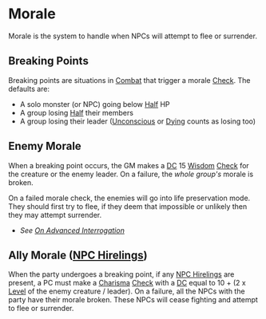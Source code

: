 # Morale

Morale is the system to handle when NPCs will attempt to flee or surrender.

## Breaking Points

Breaking points are situations in [Combat](../Game%20Procedures/Combat.md) that trigger a morale [Check](../Game%20Procedures/Check.md). The defaults are:

- A solo monster (or NPC) going below [Half](../Foreword/Rule%20for%20rules.md#Halving) HP
- A group losing [Half](../Foreword/Rule%20for%20rules.md#Halving) their members
- A group losing their leader ([Unconscious](../Conditions/Unconscious.md) or [Dying](../Conditions/Dying.md) counts as losing too)

## Enemy Morale

When a breaking point occurs, the GM makes a [DC](../Game%20Procedures/DC.md) 15 [Wisdom](../Player%20Characters/Chosen%20Statistics/Wisdom.md) [Check](../Game%20Procedures/Check.md) for the creature or the enemy leader. On a failure, the *whole group's* morale is broken.

On a failed morale check, the enemies will go into life preservation mode. They should first try to flee, if they deem that impossible or unlikely then they may attempt surrender.

- *See [On Advanced Interrogation](../Foreword/Author's%20Notes/On%20Advanced%20Interrogation.md)*

## Ally Morale ([NPC Hirelings](NPC%20Hirelings.md))

When the party undergoes a breaking point, if any [NPC Hirelings](NPC%20Hirelings.md) are present, a PC must make a [Charisma](../Player%20Characters/Chosen%20Statistics/Charisma.md) [Check](../Game%20Procedures/Check.md) with a [DC](../Game%20Procedures/DC.md) equal to 10 + (2 x [Level](../Player%20Characters/Derived%20Statistics/Level.md) of the enemy creature / leader). On a failure, all the NPCs with the party have their morale broken. These NPCs will cease fighting and attempt to flee or surrender.
